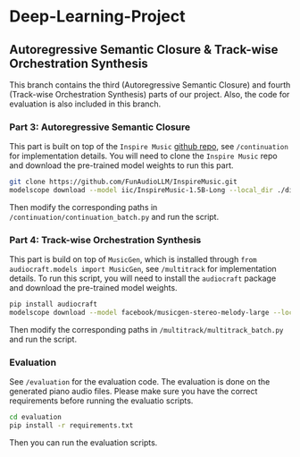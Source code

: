 # Deep-Learning-Project

## Autoregressive Semantic Closure & Track-wise Orchestration Synthesis

This branch contains the third (Autoregressive Semantic Closure) and fourth (Track-wise Orchestration Synthesis) parts of our project. Also, the code for evaluation is also included in this branch.

### Part 3: Autoregressive Semantic Closure

This part is built on top of the `Inspire Music` [github repo](https://github.com/FunAudioLLM/InspireMusic), see `/continuation` for implementation details. You will need to clone the `Inspire Music` repo and download the pre-trained model weights to run this part.

```bash
git clone https://github.com/FunAudioLLM/InspireMusic.git
modelscope download --model iic/InspireMusic-1.5B-Long --local_dir ./dir
```

Then modify the corresponding paths in `/continuation/continuation_batch.py` and run the script.


### Part 4: Track-wise Orchestration Synthesis

This part is build on top of `MusicGen`, which is installed through `from audiocraft.models import MusicGen`, see `/multitrack` for implementation details. To run this script, you will need to install the `audiocraft` package and download the pre-trained model weights.

```bash
pip install audiocraft
modelscope download --model facebook/musicgen-stereo-melody-large --local_dir ./dir
```

Then modify the corresponding paths in `/multitrack/multitrack_batch.py` and run the script.


### Evaluation

See `/evaluation` for the evaluation code. The evaluation is done on the generated piano audio files. Please make sure you have the correct requirements before running the evaluatio scripts.

```bash
cd evaluation
pip install -r requirements.txt
```

Then you can run the evaluation scripts.
